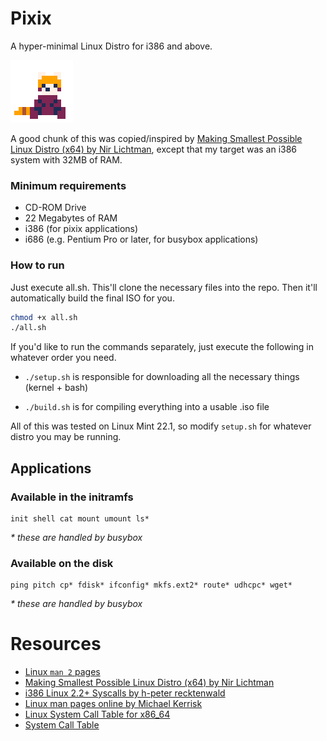 # Pixix
A hyper-minimal Linux Distro for i386 and above.

<img style="min-width: 100px; image-rendering: pixelated" src="images/pixix.png">

A good chunk of this was copied/inspired by [Making Smallest Possible Linux Distro (x64) by Nir Lichtman](https://www.youtube.com/watch?v=u2Juz5sQyYQ),
except that my target was an i386 system with 32MB of RAM.

### Minimum requirements
- CD-ROM Drive
- 22 Megabytes of RAM
- i386 (for pixix applications)
- i686 (e.g. Pentium Pro or later, for busybox applications)

### How to run
Just execute all.sh. This'll clone the necessary files into the repo.
Then it'll automatically build the final ISO for you.
```bash
chmod +x all.sh
./all.sh
```

If you'd like to run the commands separately, just execute the following in whatever order you need.

- `./setup.sh` is responsible for downloading all the necessary things (kernel + bash)

- `./build.sh` is for compiling everything into a usable .iso file

All of this was tested on Linux Mint 22.1, so modify `setup.sh` for whatever distro you may be running.

## Applications
### Available in the initramfs
```
init shell cat mount umount ls*
```
*\* these are handled by busybox*

### Available on the disk
```
ping pitch cp* fdisk* ifconfig* mkfs.ext2* route* udhcpc* wget*
```
*\* these are handled by busybox*

# Resources
- [Linux `man 2` pages](https://linux.die.net/man/2/)
- [Making Smallest Possible Linux Distro (x64) by Nir Lichtman](https://youtu.be/u2Juz5sQyYQ)
- [i386 Linux 2.2+ Syscalls by h-peter recktenwald](https://www.lxhp.in-berlin.de/lhpsysc1.html)
- [Linux man pages online by Michael Kerrisk](https://www.man7.org/linux/man-pages)
- [Linux System Call Table for x86_64](https://blog.rchapman.org/posts/Linux_System_Call_Table_for_x86_64/)
- [System Call Table](https://web.archive.org/web/20160213015253/http://docs.cs.up.ac.za/programming/asm/derick_tut/syscalls.html)